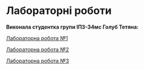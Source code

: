 # Лабораторні роботи 

**Виконала студентка групи ІПЗ-34мс Голуб Тетяна:**

[Лабораторна робота №1](https://github.com/taramuri/CrossPlatform/tree/master/lab1)

[Лабораторна робота №2](https://github.com/taramuri/CrossPlatform/tree/master/lab2)

[Лабораторна робота №3](https://github.com/taramuri/CrossPlatform/tree/master/lab3)
